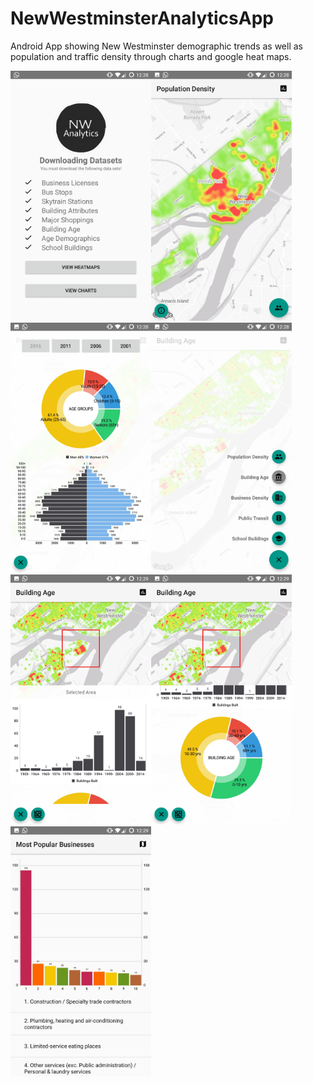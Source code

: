 # NewWestminsterAnalyticsApp
Android App showing New Westminster demographic trends as well as population and traffic density through charts and google heat maps.

<img src="https://raw.githubusercontent.com/MikeWeiZhou/NewWestminsterAnalyticsApp/screenshots/Screenshot_20180201-002820.jpg" height="400px"><img src="https://raw.githubusercontent.com/MikeWeiZhou/NewWestminsterAnalyticsApp/screenshots/Screenshot_20180201-002830.jpg" height="400px"><img src="https://raw.githubusercontent.com/MikeWeiZhou/NewWestminsterAnalyticsApp/screenshots/Screenshot_20180201-002843.jpg" height="400px"><img src="https://raw.githubusercontent.com/MikeWeiZhou/NewWestminsterAnalyticsApp/screenshots/Screenshot_20180201-002859.jpg" height="400px"><img src="https://raw.githubusercontent.com/MikeWeiZhou/NewWestminsterAnalyticsApp/screenshots/Screenshot_20180201-002917.jpg" height="400px"><img src="https://raw.githubusercontent.com/MikeWeiZhou/NewWestminsterAnalyticsApp/screenshots/Screenshot_20180201-002925.jpg" height="400px"><img src="https://raw.githubusercontent.com/MikeWeiZhou/NewWestminsterAnalyticsApp/screenshots/Screenshot_20180201-002934.jpg" height="400px">
